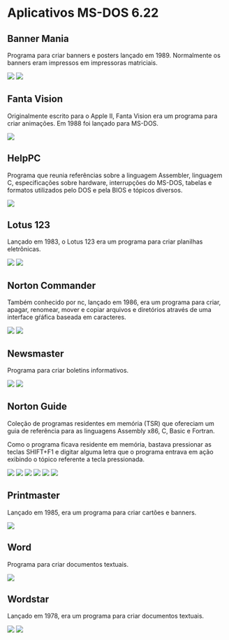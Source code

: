 
# Aplicativos MS-DOS 6.22

## Banner Mania
Programa para criar banners e posters lançado em 1989. Normalmente os banners eram impressos em impressoras matriciais.

![](imagens/banner-mania-01.png)
![](imagens/banner-mania-02.png)

## Fanta Vision
Originalmente escrito para o Apple II, Fanta Vision era um programa para criar animações. Em 1988 foi lançado para MS-DOS.

![](imagens/fantavision-01.png)

## HelpPC
Programa que reunia referências sobre a linguagem Assembler, linguagem C, especificações sobre hardware, interrupções do MS-DOS, tabelas e formatos utilizados pelo DOS e pela BIOS e tópicos diversos.

![](imagens/helppc201-01.png)

## Lotus 123
Lançado em 1983, o Lotus 123 era um programa para criar planilhas eletrônicas.

![](imagens/lotus123-01.png)
![](imagens/lotus123-02.png)

## Norton Commander
Também conhecido por nc, lançado em 1986, era um programa para criar, apagar, renomear, mover e copiar arquivos e diretórios através de uma interface gŕáfica baseada em caracteres.

![](imagens/nc5-01.png)
![](imagens/nc5-02.png)

## Newsmaster
Programa para criar boletins informativos.

![](imagens/newsmaster-01.png)
![](imagens/newsmaster-02.png)

## Norton Guide
Coleção de programas residentes em memória (TSR) que ofereciam um guia de referência para as linguagens Assembly x86, C, Basic e Fortran.

Como o programa ficava residente em memória, bastava pressionar as teclas SHIFT+F1 e digitar alguma letra que o programa entrava em ação exibindo o tópico referente a tecla pressionada.

![](imagens/ng_01.png)
![](imagens/ng_02.png)
![](imagens/ng_03.png)
![](imagens/ng_04.png)
![](imagens/ng_05.png)
![](imagens/ng_06.png)

## Printmaster
Lançado em 1985, era um programa para criar cartões e banners.

![](imagens/printmaster-01.png)

## Word
Programa para criar documentos textuais.

![](imagens/word55-01.png)

## Wordstar
Lançado em 1978, era um programa para criar documentos textuais.

![](imagens/wordstar5-01.png)
![](imagens/wordstar5-02.png)

